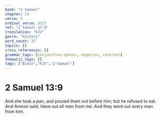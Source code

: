 ```yaml
---
book: "2 Samuel"
chapter: 13
verse: 9
ordinal_verse: 8327
ref: "2 Samuel 13:9"
translation: "KJV"
genre: "History"
word_count: 33
topics: []
cross_references: []
grammar_tags: [conjunctive-opener, negation, contrast]
thematic_tags: []
tags: ["Bible","KJV","2-Samuel"]
---
```


# 2 Samuel 13:9

And she took a pan, and poured them out before him; but he refused to eat. And Amnon said, Have out all men from me. And they went out every man from him.
